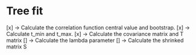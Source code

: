 # Tree fit 

[x] -> Calculate the correlation function central value and bootstrap.
[x] -> Calculate t\_min and t\_max.
[x] -> Calculate the covariance matrix and T matrix
[] -> Calculate the lambda parameter
[] -> Calculate the shrinked matrix S
